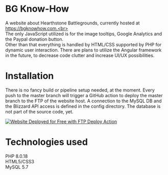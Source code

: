 # BG Know-How

A website about Hearthstone Battlegrounds, currently hosted at https://bgknowhow.com.<br><br>
The only JavaScript utilized is for the image tooltips, Google Analytics and the Paypal donation button.<br>
Other than that everything is handled by HTML/CSS supported by PHP for dynamic user interaction. There are plans to utilize the Angular framework in the future, to decrease code clutter and increase UI/UX possibilities.

# Installation

There is no fancy build or pipeline setup needed, at the moment. Every push to the master branch will trigger a GitHub action to deploy the master branch to the FTP of the website host. A connection to the MySQL DB and the Blizzard API access is defined in the config directory. The database is not part of the source code, yet.

[<img alt="Website Deployed for Free with FTP Deploy Action" src="https://img.shields.io/badge/Website deployed for free with-FTP DEPLOY ACTION-%3CCOLOR%3E?style=for-the-badge&color=297FA9">](https://github.com/SamKirkland/FTP-Deploy-Action)
# Technologies used

PHP 8.0.18<br>
HTML5/CSS3<br>
MySQL 5.7
